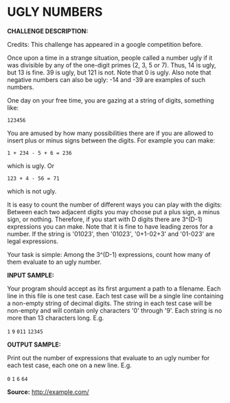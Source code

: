 UGLY NUMBERS
============

**CHALLENGE DESCRIPTION:**

Credits: This challenge has appeared in a google competition before. 

Once upon a time in a strange situation, people called a number ugly if it was divisible by any of the one-digit primes (2, 3, 5 or 7). Thus, 14 is ugly, but 13 is fine. 39 is ugly, but 121 is not. Note that 0 is ugly. Also note that negative numbers can also be ugly: -14 and -39 are examples of such numbers. 

One day on your free time, you are gazing at a string of digits, something like:

`123456`

You are amused by how many possibilities there are if you are allowed to insert plus or minus signs between the digits. For example you can make: 

`1 + 234 - 5 + 6 = 236`

which is ugly. Or

`123 + 4 - 56 = 71`

which is not ugly. 

It is easy to count the number of different ways you can play with the digits: Between each two adjacent digits you may choose put a plus sign, a minus sign, or nothing. Therefore, if you start with D digits there are 3^(D-1) expressions you can make. Note that it is fine to have leading zeros for a number. If the string is '01023', then '01023', '0+1-02+3' and '01-023' are legal expressions. 

Your task is simple: Among the 3^(D-1) expressions, count how many of them evaluate to an ugly number.

**INPUT SAMPLE:**

Your program should accept as its first argument a path to a filename. Each line in this file is one test case. Each test case will be a single line containing a non-empty string of decimal digits. The string in each test case will be non-empty and will contain only characters '0' through '9'. Each string is no more than 13 characters long. E.g.

`1`
`9`
`011`
`12345`

**OUTPUT SAMPLE:**

Print out the number of expressions that evaluate to an ugly number for each test case, each one on a new line. E.g.

`0`
`1`
`6`
`64`

**Source:** <http://example.com/>
